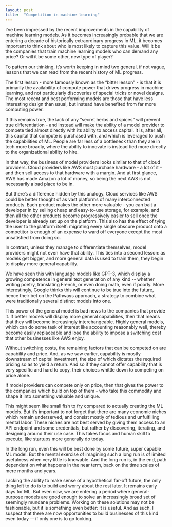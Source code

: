 ```yaml
---
layout: post
title:  "Competition in machine learning"
---
```


I’ve been impressed by the recent improvements in the capability of machine learning models. As it becomes increasingly probable that we are entering a decade of historically extraordinary progress in ML, it becomes important to think about who is most likely to capture this value. Will it be the companies that train machine learning models who can demand any price? Or will it be some other, new type of player?

To pattern our thinking, it’s worth keeping in mind two general, if not vague, lessons that we can read from the recent history of ML progress.

The first lesson - more famously known as the “bitter lesson” - is that it is primarily the availability of compute power that drives progress in machine learning, and not particularly discoveries of special tricks or novel designs. The most recent and best performing models are those that have less interesting design than usual, but instead have benefited from far more computing power. 

If this remains true, the lack of any “secret herbs and spices” will prevent true differentiation - and instead will make the ability of a model provider to compete tied almost directly with its ability to access capital. It is, after all, this capital that compute is purchased with, and which is leveraged to push the capabilities of ML. People are far less of a bottleneck than they are in tech more broadly, where the ability to innovate is instead tied more directly to the organizational ability to hire.

In that way, the business of model providers looks similar to that of cloud providers. Cloud providers like AWS must purchase hardware - a lot of it - and then sell access to that hardware with a margin. And at first glance, AWS has made Amazon a lot of money, so being the next AWS is not necessarily a bad place to be in.

But there’s a difference hidden by this analogy. Cloud services like AWS could be better thought of as vast platforms of many interconnected products. Each product makes the other more valuable - you can bait a developer in by selling cheap and easy-to-use storage, for example, and then all the other products become progressively easier to sell once the developer is already set up on the platform. This also has the effect of tying the user to the platform itself: migrating every single obscure product onto a competitor is enough of an expense to ward off everyone except the most unsatisfied from doing so.

In contrast, unless they manage to differentiate themselves, model providers might not even have that ability. This ties into a second lesson: as models get bigger, and more general data is used to train them, they begin to display more general capability. 

We have seen this with language models like GPT-3, which display a growing competence in general text generation of any kind -- whether writing poetry, translating French, or even doing math, even if poorly. More interestingly, Google thinks this will continue to be true into the future, hence their bet on the Pathways approach, a strategy to combine what were traditionally several distinct models into one.

This power of the general model is bad news to the companies that provide it. If better models will display more general capabilities, then that means that they will become increasingly interchangeable. Highly general models, which can do some task of interest like accounting reasonably well, thereby become easily replaceable and lose the ability to impose a switching cost that other businesses like AWS enjoy.

Without switching costs, the remaining factors that can be competed on are capability and price. And, as we saw earlier, capability is mostly downstream of capital investment, the size of which dictates the required pricing so as to yield a return. And so if they cannot offer capability that is very specific and hard to copy, their choices whittle down to competing on price alone.

If model providers can compete only on price, then that gives the power to the companies which build on top of them - who take this commodity and shape it into something valuable and unique.

This might seem like small fish to fry compared to actually creating the ML models. But it’s important to not forget that there are many economic niches which remain underserved, and consist mostly of tedious and unfulfilling mental labor. These niches are not best served by giving them access to an API endpoint and some credentials, but rather by discovering, iterating, and designing around their use case. This takes focus and human skill to execute, like startups more generally do today. 

In the long run, even this will be best done by some future, super capable ML model. But the mental exercise of imagining such a long run is of limited usefulness when very little is knowable. And the long run is, in the end, path dependent on what happens in the near term, back on the time scales of mere months and years. 

Lacking the ability to make sense of a hypothetical far-off future, the only thing left to do is to build and worry about the rest later. It remains early days for ML. But even now, we are entering a period where general-purpose models are good enough to solve an increasingly broad set of seemingly mundane problems. Working on these solutions may not be fashionable, but it is something even better: it is useful. And as such, I suspect that there are now opportunities to build businesses of this kind even today -- if only one is to go looking.

